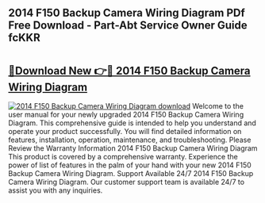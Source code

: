 ## 2014 F150 Backup Camera Wiring Diagram PDf Free Download - Part-Abt Service Owner Guide fcKKR

# <h2><a href="http://dfl6lfp.blite.top/?on=2014+F150+Backup+Camera+Wiring+Diagram">🔗Download New 👉🔴 2014 F150 Backup Camera Wiring Diagram</a></h2>

[![2014 F150 Backup Camera Wiring Diagram download](https://i.imgur.com/lujVjoI.png)](http://dfl6lfp.blite.top/?on=2014+F150+Backup+Camera+Wiring+Diagram)
Welcome to the user manual for your newly upgraded 2014 F150 Backup Camera Wiring Diagram. This comprehensive guide is intended to help you understand and operate your product successfully. You will find detailed information on features, installation, operation, maintenance, and troubleshooting. Please Review the Warranty Information 2014 F150 Backup Camera Wiring Diagram This product is covered by a comprehensive warranty. Experience the power of list of features in the palm of your hand with your new 2014 F150 Backup Camera Wiring Diagram. Support Available 24/7 2014 F150 Backup Camera Wiring Diagram. Our customer support team is available 24/7 to assist you with any inquiries.
